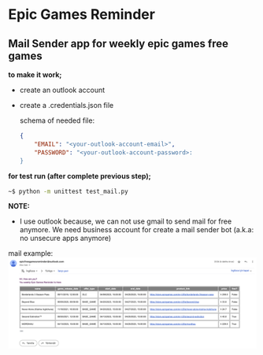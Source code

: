 # Epic Games Reminder

## Mail Sender app for weekly epic games free games

**to make it work;**

- create an outlook account
- create a .credentials.json file

  schema of needed file:

  ```json
  {
      "EMAIL": "<your-outlook-account-email>",
      "PASSWORD": "<your-outlook-account-password>:
  }
  ```

**for test run (after complete previous step);**

```sh
~$ python -m unittest test_mail.py
```

**NOTE:**

- I use outlook because, we can not use gmail to send mail for free anymore. We need business account for create a mail sender bot (a.k.a: no unsecure apps anymore)

mail example: <br>
<img src='docs/images/mail.png'/>
